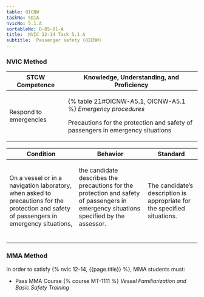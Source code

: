 ```yaml
---
table: OICNW
taskNo: 5D1A
nvicNo: 5.1.A 
sortableNo: D-05-01-A
title:  NVIC 12-14 Task 5.1.A 
subtitle:  Passenger safety (OICNW)
---
```






### NVIC Method

<a style="display:none;" onclick="togglevisibility('nvic_methods')" >Show NVIC method.</a>

<div id='nvic_methods' class='show'>

<table>
<thead>
<tr>
<th class='forty'> STCW Competence </th>
<th class='sixty'> Knowledge, Understanding, and Proficiency </th>
</tr>
</thead>

<tbody>
<tr><td markdown='1'>

Respond to emergencies

</td><td markdown='1'>

{% table 21#OICNW-A5.1, OICNW-A5.1 %} *Emergency procedures*

Precautions for the protection and safety of passengers in emergency situations

</td></tr>


</tbody>
</table>


<table>
<thead>
<tr><th class='twenty'>  Condition </th><th class='twenty'> Behavior </th><th  class='sixty'>Standard </th></tr>
</thead>
<tbody >



<tr><td markdown='1'>

On a vessel or in a navigation laboratory, when asked to precautions for the protection and safety of passengers in emergency situations,

</td><td markdown='1'>

the candidate describes the precautions for the protection and safety of passengers in emergency situations specified by the assessor.

<br>

<div class="tooltip" markdown='1'>



</div>


</td><td markdown='1'>

The candidate’s description is appropriate for the specified situations.

</td></tr>
</tbody>
</table>
</div>


### MMA Method

In order to satisfy  {% nvic 12-14, {{page.title}}  %}, MMA students must:

* Pass MMA Course {% course MT-1111 %}  *Vessel Familiarization and Basic Safety Training*